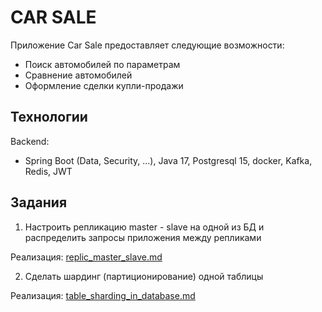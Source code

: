 # CAR SALE

Приложение Car Sale предоставляет следующие возможности:

- Поиск автомобилей по параметрам
- Сравнение автомобилей
- Оформление сделки купли-продажи

## Технологии

Backend:

- Spring Boot (Data, Security, ...), Java 17, Postgresql 15, docker, Kafka, Redis, JWT

## Задания

1. Настроить репликацию master - slave на одной из БД и распределить запросы приложения между репликами

Реализация: [replic_master_slave.md](resources%2Fgit-pages%2Freplic_master_slave.md)

2. Сделать шардинг (партиционирование) одной таблицы

Реализация: [table_sharding_in_database.md](resources%2Fgit-pages%2Ftable_sharding_in_database.md)